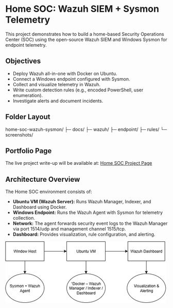 # Home SOC: Wazuh SIEM + Sysmon Telemetry

This project demonstrates how to build a home-based Security Operations Center (SOC)
using the open-source Wazuh SIEM and Windows Sysmon for endpoint telemetry.

## Objectives
- Deploy Wazuh all-in-one with Docker on Ubuntu.
- Connect a Windows endpoint configured with Sysmon.
- Collect and visualize telemetry in Wazuh.
- Write custom detection rules (e.g., encoded PowerShell, user enumeration).
- Investigate alerts and document incidents.

## Folder Layout
home-soc-wazuh-sysmon/
├─ docs/
├─ wazuh/
├─ endpoint/
├─ rules/
└─ screenshots/

## Portfolio Page
The live project write-up will be available at:
[Home SOC Project Page](../home-soc-wazuh-sysmon.html)

## Architecture Overview
The Home SOC environment consists of:

- **Ubuntu VM (Wazuh Server):** Runs Wazuh Manager, Indexer, and Dashboard using Docker.
- **Windows Endpoint:** Runs the Wazuh Agent with Sysmon for telemetry collection.
- **Network:** The agent forwards security event logs to the Wazuh Manager via port 1514/udp and management channel 1515/tcp.
- **Dashboard:** Provides visualization, rule configuration, and alerting.

![Architecture Diagram](docs/architecture.png)
